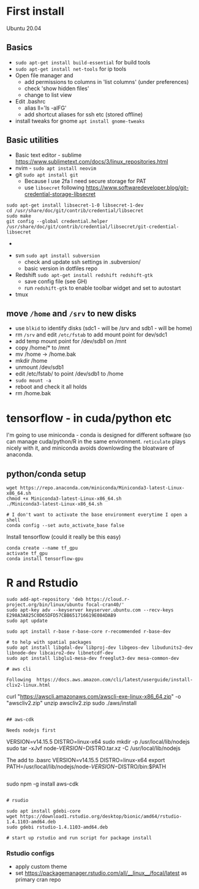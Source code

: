 # First install

Ubuntu 20.04

## Basics

* `sudo apt-get install build-essential` for build tools
* `sudo apt-get install net-tools` for ip tools
* Open file manager and 
   - add permissions to columns in 'list columns' (under preferences)
   - check 'show hidden files'
   - change to list view
* Edit .bashrc
   - alias ll='ls -alFG'
   - add shortcut aliases for ssh etc (stored offline)
* install tweaks for gnome `apt install gnome-tweaks`

## Basic utilities

* Basic text editor - sublime https://www.sublimetext.com/docs/3/linux_repositories.html
* nvim - `sudo apt install neovim`
* git `sudo apt install git`
  - Because I use 2fa I need secure storage for PAT   
  - use `libsecret` following https://www.softwaredeveloper.blog/git-credential-storage-libsecret
  
```
sudo apt-get install libsecret-1-0 libsecret-1-dev
cd /usr/share/doc/git/contrib/credential/libsecret
sudo make
git config --global credential.helper /usr/share/doc/git/contrib/credential/libsecret/git-credential-libsecret
```
  - 
* svn `sudo apt install subversion`
    - check and update ssh settings in .subversion/
    - basic version in dotfiles repo
* Redshift `sudo apt-get install redshift redshift-gtk`
    - save config file (see GH)
    - run `redshift-gtk` to enable toolbar widget and set to autostart
* tmux
  
## move `/home` and `/srv` to new  disks

* use `blkid` to identify disks (sdc1 - will be /srv and sdb1 - will be home)
* rm `/srv` and edit `/etc/fstab` to add mount point for dev/sdc1
* add temp mount point for /dev/sdb1 on /mnt
* copy /home/* to /mnt
* mv /home -> /home.bak
* mkdir /home
* unmount /dev/sdb1
* edit /etc/fstab/ to point /dev/sdb1 to /home
* `sudo mount -a`
* reboot and check it all holds
* rm /home.bak

# tensorflow - in cuda/python etc

I'm going to use miniconda - conda is designed for different software (so can manage cuda/python/R in the same environment.  `reticulate` plays nicely with it, and miniconda avoids downlowding the bloatware of anaconda.

## python/conda setup

```
wget https://repo.anaconda.com/miniconda/Miniconda3-latest-Linux-x86_64.sh
chmod +x Miniconda3-latest-Linux-x86_64.sh
./Miniconda3-latest-Linux-x86_64.sh

# I don't want to activate the base environment everytime I open a shell
conda config --set auto_activate_base false
```

Install tensorflow (could it really be this easy)

```
conda create --name tf_gpu 
activate tf_gpu
conda install tensorflow-gpu 
```

# R and Rstudio

```
sudo add-apt-repository 'deb https://cloud.r-project.org/bin/linux/ubuntu focal-cran40/'
sudo apt-key adv --keyserver keyserver.ubuntu.com --recv-keys E298A3A825C0D65DFD57CBB651716619E084DAB9
sudo apt update

sudo apt install r-base r-base-core r-recommended r-base-dev

# to help with spatial packages
sudo apt install libgdal-dev libproj-dev libgeos-dev libudunits2-dev libnode-dev libcairo2-dev libnetcdf-dev
sudo apt install libglu1-mesa-dev freeglut3-dev mesa-common-dev

# aws cli

Following  https://docs.aws.amazon.com/cli/latest/userguide/install-cliv2-linux.html

```
curl "https://awscli.amazonaws.com/awscli-exe-linux-x86_64.zip" -o "awscliv2.zip"
unzip awscliv2.zip
sudo ./aws/install
```

## aws-cdk

Needs nodejs first

```
VERSION=v14.15.5
DISTRO=linux-x64
sudo mkdir -p /usr/local/lib/nodejs
sudo tar -xJvf node-$VERSION-$DISTRO.tar.xz -C /usr/local/lib/nodejs 


The add to .basrc
VERSION=v14.15.5
DISTRO=linux-x64
export PATH=/usr/local/lib/nodejs/node-$VERSION-$DISTRO/bin:$PATH
```

```
sudo npm -g install aws-cdk

```

# rsudio

sudo apt install gdebi-core
wget https://download1.rstudio.org/desktop/bionic/amd64/rstudio-1.4.1103-amd64.deb
sudo gdebi rstudio-1.4.1103-amd64.deb

# start up rstudio and run script for package install

```

### Rstudio configs

- apply custom theme
- set https://packagemanager.rstudio.com/all/__linux__/focal/latest as primary cran repo





